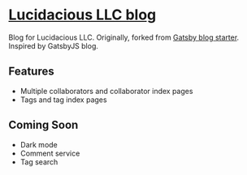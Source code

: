 # [Lucidacious LLC blog](https://lucidacious.com/)

Blog for Lucidacious LLC. Originally, forked from [Gatsby blog starter](https://github.com/gatsbyjs/gatsby-starter-blog).  Inspired by GatsbyJS blog. 

## Features
* Multiple collaborators and collaborator index pages
* Tags and tag index pages

## Coming Soon
* Dark mode
* Comment service
* Tag search
